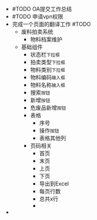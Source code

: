 - #TODO OA提交工作总结
- #TODO 申请vpn权限
- 完成一个页面的翻译工作 #TODO
	- 废料拍卖系统
		- 物料档案维护
	- 基础组件
		- 状态栏`下拉框`
		- 拍卖类型`下拉框`
		- 物料类别`下拉框`
		- 物料编码`输入框`
		- 物料名称`输入框`
		- 搜索`按钮`
		- 新增`按钮`
		- 危废品新增`按钮`
		- 表格
			- 序号
			- 操作`按钮`
			- 表格其他列
		- 页码相关
			- 首页
			- 末页
			- 上页
			- 下页
			- 导出到Excel
			- 每页行数
			- 总共x行
			-
-